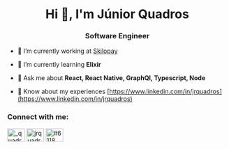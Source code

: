 <h1 align="center">Hi 👋, I'm Júnior Quadros</h1>
<h3 align="center">Software Engineer</h3>

- 🔭 I’m currently working at [Skilopay](https://www.skilopay.com.br)

- 🌱 I’m currently learning **Elixir**

- 💬 Ask me about **React, React Native, GraphQl, Typescript, Node**

- 📄 Know about my experiences [https://www.linkedin.com/in/jrquadros](https://www.linkedin.com/in/jrquadros)

<h3 align="left">Connect with me:</h3>
<p align="left">
<a href="https://twitter.com/_quadros_jr" target="blank"><img align="center" src="https://raw.githubusercontent.com/rahuldkjain/github-profile-readme-generator/master/src/images/icons/Social/twitter.svg" alt="_quadros_jr" height="30" width="40" /></a>
<a href="https://linkedin.com/in/jrquadros" target="blank"><img align="center" src="https://raw.githubusercontent.com/rahuldkjain/github-profile-readme-generator/master/src/images/icons/Social/linked-in-alt.svg" alt="jrquadros" height="30" width="40" /></a>
<a href="https://discord.gg/#6118" target="blank"><img align="center" src="https://raw.githubusercontent.com/rahuldkjain/github-profile-readme-generator/master/src/images/icons/Social/discord.svg" alt="#6118" height="30" width="40" /></a>
</p>
